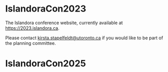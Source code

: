 # IslandoraCon2023

The Islandora conference website, currently available at https://2023.islandora.ca.

Please contact kirsta.stapelfeldt@utoronto.ca if you would like to be part of the planning committee. 
# IslandoraCon2025
